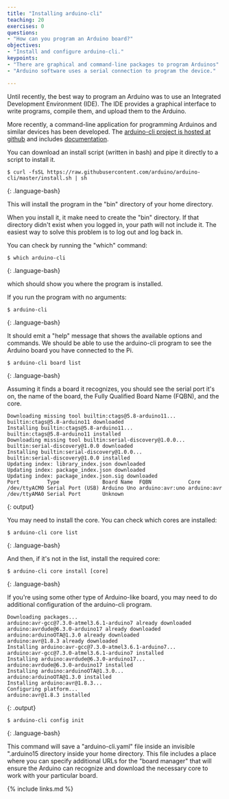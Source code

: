 ```yaml
---
title: "Installing arduino-cli"
teaching: 20
exercises: 0
questions:
- "How can you program an Arduino board?"
objectives:
- "Install and configure arduino-cli."
keypoints:
- "There are graphical and command-line packages to program Arduinos"
- "Arduino software uses a serial connection to program the device."

---
```

Until recently, the best way to program an Arduino was to use an
Integrated Development Environment (IDE). The IDE provides a graphical interface to write programs, compile them, and upload them to the Arduino.

More recently, a command-line application for programming
Arduinos and similar devices has been developed. The [arduino-cli project is hosted at
github](https://github.com/arduino/arduino-cli) and includes [documentation](https://arduino.github.io/arduino-cli/).

You can download an install script (written in bash) and pipe it directly to a script to install it.

~~~
$ curl -fsSL https://raw.githubusercontent.com/arduino/arduino-cli/master/install.sh | sh
~~~
{: .language-bash}

This will install the program in the "bin" directory of your home directory.

When you install it, it make need to create the "bin" directory. If that directory didn't exist when you logged in, your path will not include it. The easiest way to solve this problem is to log out and log back in.

You can check by running the "which" command:

~~~
$ which arduino-cli
~~~
{: .language-bash}

which should show you where the program is installed.

If you run the program with no arguments:

~~~
$ arduino-cli
~~~
{: .language-bash}

It should emit a "help" message that shows the available options and commands. We should be able to use the arduino-cli program to see the Arduino board you have connected to the Pi.

~~~
$ arduino-cli board list
~~~
{: .language-bash}

Assuming it finds a board it recognizes, you should see the serial port it's on, the name of the board, the Fully Qualified Board Name (FQBN), and the core.

~~~
Downloading missing tool builtin:ctags@5.8-arduino11...
builtin:ctags@5.8-arduino11 downloaded                                          
Installing builtin:ctags@5.8-arduino11...
builtin:ctags@5.8-arduino11 installed
Downloading missing tool builtin:serial-discovery@1.0.0...
builtin:serial-discovery@1.0.0 downloaded                                       
Installing builtin:serial-discovery@1.0.0...
builtin:serial-discovery@1.0.0 installed
Updating index: library_index.json downloaded                                   
Updating index: package_index.json downloaded                                   
Updating index: package_index.json.sig downloaded                               
Port         Type              Board Name  FQBN            Core       
/dev/ttyACM0 Serial Port (USB) Arduino Uno arduino:avr:uno arduino:avr
/dev/ttyAMA0 Serial Port       Unknown                                
~~~
{: output}

You may need to install the core.  You can check which cores are installed:

~~~
$ arduino-cli core list
~~~
{: .language-bash}

And then, if it's not in the list, install the required core:

~~~
$ arduino-cli core install [core]
~~~
{: .language-bash}

If you're using some other type of Arduino-like board, you may need to do additional configuration of the arduino-cli program.

~~~
Downloading packages...
arduino:avr-gcc@7.3.0-atmel3.6.1-arduino7 already downloaded
arduino:avrdude@6.3.0-arduino17 already downloaded
arduino:arduinoOTA@1.3.0 already downloaded
arduino:avr@1.8.3 already downloaded
Installing arduino:avr-gcc@7.3.0-atmel3.6.1-arduino7...
arduino:avr-gcc@7.3.0-atmel3.6.1-arduino7 installed
Installing arduino:avrdude@6.3.0-arduino17...
arduino:avrdude@6.3.0-arduino17 installed
Installing arduino:arduinoOTA@1.3.0...
arduino:arduinoOTA@1.3.0 installed
Installing arduino:avr@1.8.3...
Configuring platform...
arduino:avr@1.8.3 installed
~~~
{: .output}

~~~
$ arduino-cli config init
~~~
{: .language-bash}

This command will save a "arduino-cli.yaml" file inside an invisible ".arduino15 directory inside your home directory. This file includes a place where you can specify additional URLs for the "board manager" that will ensure the Arduino can recognize and download the necessary core to work with your particular board.

{% include links.md %}
